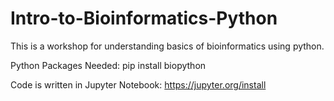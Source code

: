 # Intro-to-Bioinformatics-Python
This is a workshop for understanding basics of bioinformatics using python.

Python Packages Needed:
pip install biopython

Code is written in Jupyter Notebook:
https://jupyter.org/install
